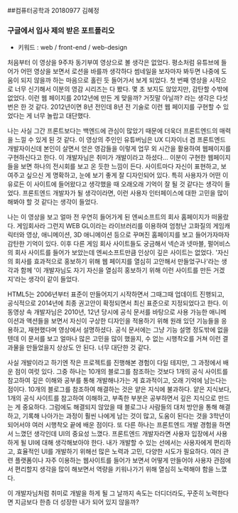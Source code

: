 
##컴퓨터공학과 20180977 김혜정
### 구글에서 입사 제의 받은 포트폴리오
-	키워드 : web / front-end / web-design


처음부터 이 영상을 9주차 동기부여 영상으로 볼 생각은 없었다. 
평소처럼 유튜브에 들어가 어떤 영상을 보면서 로션을 바를까 생각하다 썸네일을 보자마자 봐두면 나중에 도움이 되지 않을까 하는 마음으로 홀린 듯 들어가서 보게 되었다. 첫 번째 영상을 시작으로 너무 신기해서 이분의 영감 시리즈는 다 봤다. 몇 초 보지도 않았지만, 감탄할 수밖에 없었다. 이런 웹 페이지를 2012년에 만든 게 맞을까? 거짓말 아닐까? 라는 생각은 다섯 번은 한 것 같다. 2012년이면 8년 전인데 8년 전 기술로 이런 웹 페이지를 구현할 수 있었다는 게 너무 놀랍고 대단했다.

나는 사실 그간 프론트보다는 백엔드에 관심이 많았기 때문에 더욱더 프론트엔드의 매력을 느낄 수 있게 된 것 같다. 이 영상의 주인인 유튜버님은 UX 디자이너 겸 프론트엔드 개발자이신데 본인이 살면서 얻은 영감들을 이렇게 업무 외 시간을 활용하여 웹페이지를 구현하신다고 한다. 이 개발자님은 취미가 개발이라고 하셨다... 이분이 구현한 웹페이지들을 보면 하나의 전시회를 보고 온 듯한 느낌이 든다. 사이트마다 자신이 표현하고, 보여주고 싶으신 게 명확하고, 눈에 보기 좋게 잘 디자인되어 있다. 특히 사용자가 어떤 이유로든 이 사이트에 들어왔다고 생각했을 때 오래오래 기억이 잘 될 것 같다는 생각이 들었다. 프론트엔드 개발자가 될 생각이라면, 이런 사용자 인터페이스에 대한 고민을 많이 해봐야 할 것 같다는 생각이 들었다.

나는 이 영상을 보고 얼마 전 우연히 들어가게 된 엔씨소프트의 회사 홈페이지가 떠올랐다. 게임회사라 그런지 WEB GL이라는 라이브러리를 이용하여 엄청난 고화질의 게임캐릭터와 영상, 애니메이션, 3D 애니메이션 등으로 꾸며진 홈페이지를 보고 들어가자마자 감탄한 기억이 있다. 이후 다른 게임 회사 사이트들도 궁금해서 넥슨과 넷마블, 펄어비스의 회사 사이트를 들어가 보았는데 엔씨소프트만큼 인상이 깊은 사이트는 없었다. '자신의 회사를 효과적으로 홍보하기 위해 웹 페이지를 열심히 고안해서 만들었구나'라는 생각과 함께 '이 개발자님도 자기 자신을 열심히 홍보하기 위해 이런 사이트를 만든 거겠지'라는 생각이 같이 들었다.

HTML5는 2006년부터 표준이 만들어지기 시작하면서 그때그때 업데이트 진행되고, 공식적으로 2014년에 최종 권고안이 확정되면서 최신 표준으로 지정되었다고 한다. 이 동영상 속 개발자님은 2010년, 12년 당시에 공식 문서를 바탕으로 사용 가능한 애니메이션과 액션들을 보면서 자신이 구상한 디자인을 적용하기 위해 원래 있던 기능들을 응용하고, 재현했다며 영상에서 설명하셨다. 공식 문서에는 그냥 기능 설명 정도밖에 없을 텐데 이 문서를 보고 얼마나 많은 고민을 많이 했을지, 수 없는 시행착오를 거쳐 이런 결과물을 만들었을지 상상도 안 된다. 너무 대단한 것 같다.

사실 개발이라고 하기엔 작은 프로젝트를 진행해본 경험이 다일 테지만, 그 과정에서 배운 점이 여럿 있다. 그중 하나는 10개의 블로그를 참조하는 것보다 1개의 공식 사이트를 참고하여 깊은 이해와 공부를 통해 개발해나가는 게 효과적이고, 오래 기억에 남는다는 점이다. 10개의 블로그를 참조하여 해결하는 것은 얕은 지식에 불과하다. 얕은 지식보다, 1개의 공식 사이트를 참고하여 이해하고, 부족한 부분은 공부하면서 깊은 지식으로 만드는 게 중요하다. 그럼에도 해결되지 않았을 때 블로그나 사람들의 대처 방안을 통해 해결하고, 기록해 나아가는 과정이 훨씬 나에게 남는 것이 많고, 도움이 된다는 것을 3학년이 되어서야 여러 시행착오 끝에 배운 점이다. 또 다른 하나는 프론트엔드 개발 경험을 하면서 느꼈던 생각인데 UI의 중요성 느꼈다. 프론트엔드 개발자라면 사용자 입장에서 사용하게 될 UI에 대해 생각해보아야 한다. 내가 개발할 수 있는 선에서는 사용자에게 편리하고, 효율적인 UI를 개발하기 위해선 많은 노력과 고민, 다양한 시도가 필요하다. 여러 관련 플랫폼이나 자주 이용하는 웹사이트를 들어가 보면서 어떻게 만들어야 사용자 관점에서 편리할지 생각을 많이 해보면서 역량을 키워나가기 위해 열심히 노력해야 함을 느꼈다.

이 개발자님처럼 취미로 개발을 하게 될 그 날까지 속도는 더디더라도, 꾸준히 노력한다면 지금보다 한층 더 성장한 내가 되어 있지 않을까?
